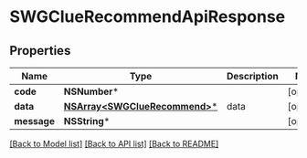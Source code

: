 # SWGClueRecommendApiResponse

## Properties
Name | Type | Description | Notes
------------ | ------------- | ------------- | -------------
**code** | **NSNumber*** |  | [optional] 
**data** | [**NSArray&lt;SWGClueRecommend&gt;***](SWGClueRecommend.md) | data | [optional] 
**message** | **NSString*** |  | [optional] 

[[Back to Model list]](../README.md#documentation-for-models) [[Back to API list]](../README.md#documentation-for-api-endpoints) [[Back to README]](../README.md)


